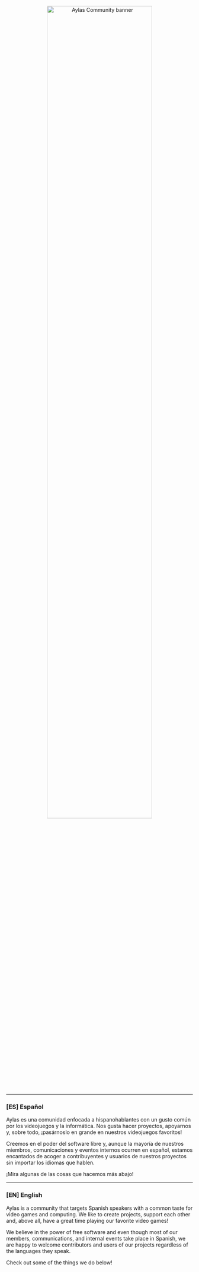 <p align="center"><img src="https://i.imgur.com/RZ5RON7.png" width="75%" alt="Aylas Community banner"></p>

---

### [ES] Español

Aylas es una comunidad enfocada a hispanohablantes con un gusto común por los videojuegos y la informática. Nos gusta hacer proyectos, apoyarnos y, sobre todo, ¡pasárnoslo en grande en nuestros videojuegos favoritos!

Creemos en el poder del software libre y, aunque la mayoría de nuestros miembros, comunicaciones y eventos internos ocurren en español, estamos encantados de acoger a contribuyentes y usuarios de nuestros proyectos sin importar los idiomas que hablen.

¡Mira algunas de las cosas que hacemos más abajo!

---

### [EN] English

Aylas is a community that targets Spanish speakers with a common taste for video games and computing. We like to create projects, support each other and, above all, have a great time playing our favorite video games!

We believe in the power of free software and even though most of our members, communications, and internal events take place in Spanish, we are happy to welcome contributors and users of our projects regardless of the languages they speak.

Check out some of the things we do below!
